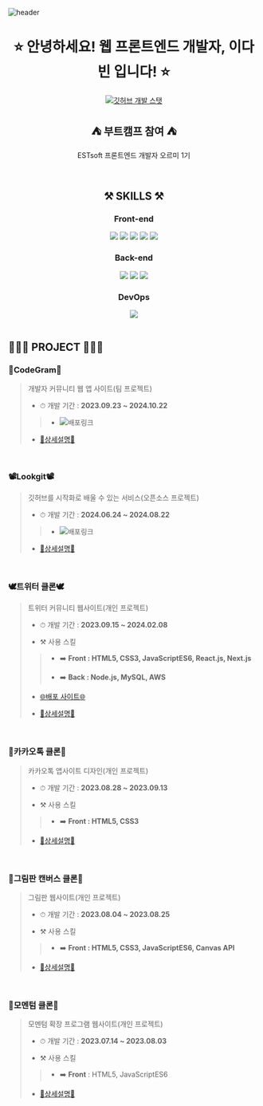 <!-- ---------- ---------- ---------- ---------- ---------- 메인 깃허브 헤더 ---------- ---------- ---------- ---------- ---------- -->

![header](https://capsule-render.vercel.app/api?type=waving&color=gradient&weight=500&height=300&section=header&text=✨Hello,Everyone!!✨&fontSize=60)

<!-- ---------- ---------- ---------- ---------- ---------- 가운데 정렬1 시작 ---------- ---------- ---------- ---------- ---------- -->
<div align=center>

# ⭐ 안녕하세요! 웹 프론트엔드 개발자, 이다빈 입니다! ⭐
<!-- 깃허브 스탯 표기(순위 대신 깃허브 로고 표시) -->
[![깃허브 개발 스탯](https://github-readme-stats.vercel.app/api?username=Yeon-seong&count_private=true&show_icons=true&theme=ambient_gradient&weight=50&height=200&rank_icon=github)](https://github.com/anuraghazra/github-readme-stats)
<br>

<!-- ## 📚 블로그 정리노트 📚
<a href="https://yeon-seong.github.io/frontend_wenivlog/">🐱 위니블로그(Wenivlog) 🐱</a>-->

## ⛺ 부트캠프 참여 ⛺
<a herf="https://github.com/Yeon-seong/est-front-boot"><p>ESTsoft 프론트엔드 개발자 오르미 1기</p></a>

</div>
<br>
<!-- ---------- ---------- ---------- ---------- ---------- 가운데 정렬1 끝 ---------- ---------- ---------- ---------- ---------- -->

<!-- ---------- ---------- ---------- ---------- ---------- 가운데 정렬2 시작 ---------- ---------- ---------- ---------- ---------- -->
<div align=center>

## ⚒️ SKILLS ⚒️
### Front-end
  <img src="https://img.shields.io/badge/HTML5-E34F26?style=for-the-badge&logo=html5&logoColor=white"/>
  <img src="https://img.shields.io/badge/CSS3-1572B6?style=for-the-badge&logo=CSS3&logoColor=white">
  <img src="https://img.shields.io/badge/JavaScript-F7DF1E?style=for-the-badge&logo=JavaScript&logoColor=white"/>
  <img src="https://img.shields.io/badge/React-20232A?style=for-the-badge&logo=react&logoColor=61DAFB"/>
  <img src="https://img.shields.io/badge/Next.js-000?logo=nextdotjs&logoColor=fff&style=for-the-badge"/>

### Back-end
  <img src="https://img.shields.io/badge/Node.js-43853D?style=for-the-badge&logo=node.js&logoColor=white"/>
  <img src="https://img.shields.io/badge/MySQL-005C84?style=for-the-badge&logo=mysql&logoColor=white"/>
  <img src="https://img.shields.io/badge/Amazon_AWS-FF9900?style=for-the-badge&logo=amazonaws&logoColor=white"/>

### DevOps
  <img src="https://img.shields.io/badge/GitHub-100000?style=for-the-badge&logo=github&logoColor=white"/>

</div>
<br>
<!-- ---------- ---------- ---------- ---------- ---------- 가운데 정렬2 끝 ---------- ---------- ---------- ---------- ---------- -->

## 👩🏻‍💻 PROJECT 👩🏻‍💻
### 💬CodeGram💬
> 개발자 커뮤니티 웹 앱 사이트(팀 프로젝트)
  > * <p>⏱ 개발 기간 : <b>2023.09.23 ~ 2024.10.22</b></p>
  >> * ![배포링크](https://codegram-sns.vercel.app/home)
  > * <a href="https://github.com/seoriml/codegram-sns?tab=readme-ov-file"><p>🔗상세설명🔗</p></a>
  <br>

### 📽Lookgit📽
> 깃허브를 시작화로 배울 수 있는 서비스(오픈소스 프로젝트)
  > * <p>⏱ 개발 기간 : <b>2024.06.24 ~ 2024.08.22</b></p>
  >> * ![배포링크](https://lookgit.com/)
  > * <a href="https://github.com/weniv/github_visualizationb"><p>🔗상세설명🔗</p></a>
  <br>

### 🕊트위터 클론🕊
> 트위터 커뮤니티 웹사이트(개인 프로젝트)
  > * <p>⏱ 개발 기간 : <b>2023.09.15 ~ 2024.02.08</b></p>
  > * <p>⚒️ 사용 스킬 </p>
  >> * <p>➡️ <b>Front : HTML5, CSS3, JavaScriptES6, React.js, Next.js</b></p>
  >> * <p>➡️ <b>Back : Node.js, MySQL, AWS</b> </p>
  > * <a href="http://nodebird.xyz/"> <p>🌐배포 사이트🌐</p></a>
  > * <a href="https://github.com/Yeon-seong/react-nodebird"><p>🔗상세설명🔗</p></a>
  <br>

### 💬카카오톡 클론💬
> 카카오톡 앱사이트 디자인(개인 프로젝트)
  > * <p>⏱ 개발 기간 : <b>2023.08.28 ~ 2023.09.13</b></p>
  > * <p>⚒️ 사용 스킬</p>
  >> * <p>➡️ <b>Front : HTML5, CSS3</b></p>
  > * <a href="https://github.com/Yeon-seong/FrontEnd_Project"><p>🔗상세설명🔗</p></a>
  <br>

### 🎨그림판 캔버스 클론🎨
> 그림판 웹사이트(개인 프로젝트)
  > * <p>⏱ 개발 기간 : <b>2023.08.04 ~ 2023.08.25</b></p>
  > * <p>⚒️ 사용 스킬</p>
  >> * <p>➡️ <b>Front : HTML5, CSS3, JavaScriptES6, Canvas API</b></p>
  > * <a href="https://github.com/Yeon-seong/FrontEnd_Project"><p>🔗상세설명🔗</p></a>
  <br>

### 📒모멘텀 클론📒
> 모멘텀 확장 프로그램 웹사이트(개인 프로젝트)
  > * <p>⏱ 개발 기간 : <b>2023.07.14 ~ 2023.08.03</b></p>
  > * <p>⚒️ 사용 스킬</p>
  >> * <p>➡️ <b>Front</b> : HTML5, JavaScriptES6</p>
  > * <a href="https://github.com/Yeon-seong/FrontEnd_Project"><p>🔗상세설명🔗</p></a>
  <br>
